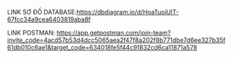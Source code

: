 
LINK SƠ ĐỒ DATABASE:https://dbdiagram.io/d/HoaTuoiUIT-67fcc34a9cea6403819aba8f

LINK POSTMAN: https://app.getpostman.com/join-team?invite_code=4acd57b53d4dcc5065aea2f47f8a202f8b771dbe7d6ee327b35f61db010c6ae1&target_code=634018fe5f44c91832cd6ca11871a578
